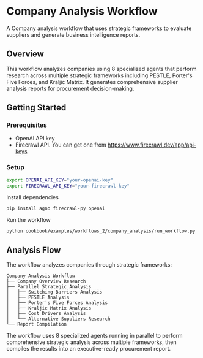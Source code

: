 # Company Analysis Workflow

A Company analysis workflow that uses strategic frameworks to evaluate suppliers and generate business intelligence reports.

## Overview

This workflow analyzes companies using 8 specialized agents that perform research across multiple strategic frameworks including PESTLE, Porter's Five Forces, and Kraljic Matrix. It generates comprehensive supplier analysis reports for procurement decision-making.

## Getting Started

### Prerequisites
- OpenAI API key
- Firecrawl API. You can get one from https://www.firecrawl.dev/app/api-keys

### Setup
```bash
export OPENAI_API_KEY="your-openai-key"
export FIRECRAWL_API_KEY="your-firecrawl-key"
```

Install dependencies

```
pip install agno firecrawl-py openai
```

Run the workflow

```
python cookbook/examples/workflows_2/company_analysis/run_workflow.py
```

## Analysis Flow

The workflow analyzes companies through strategic frameworks:

```
Company Analysis Workflow
├── Company Overview Research
├── Parallel Strategic Analysis
│   ├── Switching Barriers Analysis
│   ├── PESTLE Analysis
│   ├── Porter's Five Forces Analysis
│   ├── Kraljic Matrix Analysis
│   ├── Cost Drivers Analysis
│   └── Alternative Suppliers Research
└── Report Compilation
```

The workflow uses 8 specialized agents running in parallel to perform comprehensive strategic analysis across multiple frameworks, then compiles the results into an executive-ready procurement report. 